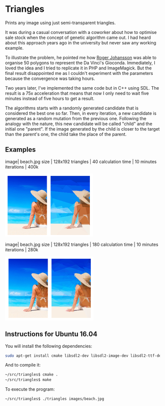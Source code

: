 # Triangles
Prints any image using just semi-transparent triangles.
 
It was during a casual conversation with a coworker about how to optimise sale stock when the concept of genetic algorithm came out. I had heard about this approach years ago in the university but never saw any working example.

To illustrate the problem, he pointed me how [Roger Johansson](https://rogerjohansson.blog/2008/12/07/genetic-programming-evolution-of-mona-lisa/)  was able to organise 50 polygons to represent the Da Vinci's Gioconda. Immediately, I loved the idea and I tried to replicate it in PHP and ImageMagick. But the final result disappointed me as I couldn't experiment with the parameters because the convergence was taking hours.

Two years later, I've implemented the same code but in C++ using SDL. The result is a 75x acceleration that means that now I only need to wait five minutes instead of five hours to get a result.

The algorithms starts with a randomly generated candidate that is considered the best one so far. Then, in every iteration, a new candidate is generated as a random mutation from the previous one. Following the analogy with the nature, this new candidate will be called "child" and the initial one "parent". If the image generated by the child is closer to the target than the parent's one, the child take the place of the parent.

## Examples

image| beach.jpg
size | 128x192 
triangles | 40
calculation time | 10 minutes
iterations | 400k

![Example with 40 triangles](docs/beach40.png)

image| beach.jpg
size | 128x192 
triangles | 180
calculation time | 10 minutes
iterations | 280k

![Example with 180 triangles](docs/beach180.png)


## Instructions for Ubuntu 16.04

You will install the following dependencies:

 ```bash
sudo apt-get install cmake libsdl2-dev libsdl2-image-dev libsdl2-ttf-dev libsdl2-gfx-dev
```

And to compile it:

```bash
~/src/triangles$ cmake .
~/src/triangles$ make
```

To execute the program:
```bash
~/src/triangles$ ./triangles images/beach.jpg
```

